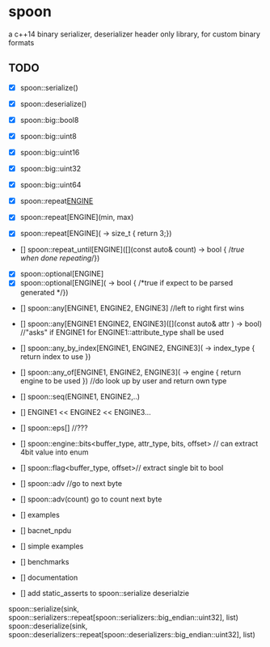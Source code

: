 # spoon
a c++14 binary serializer, deserializer header only library, for custom binary formats




## TODO
 - [x] spoon::serialize()
 - [x] spoon::deserialize()
 
 - [x] spoon::big::bool8
 - [x] spoon::big::uint8
 - [x] spoon::big::uint16
 - [x] spoon::big::uint32
 - [x] spoon::big::uint64
 
 - [x] spoon::repeat[ENGINE](count)
 - [x] spoon::repeat[ENGINE](min, max)
 - [x] spoon::repeat[ENGINE]([]() -> size_t { return 3;})
 - [] spoon::repeat_until[ENGINE]([](const auto& count) -> bool { /*true when done repeating*/})
 
 - [x] spoon::optional[ENGINE]
 - [x] spoon::optional[ENGINE]([]() -> bool { /*true if expect to be parsed generated */}) 
 
 - [] spoon::any[ENGINE1, ENGINE2, ENGINE3] //left to right first wins
 - [] spoon::any[ENGINE1  ENGINE2, ENGINE3]([](const auto& attr ) -> bool) //"asks" if ENGINE1 for ENGINE1::attribute_type shall be used
 - [] spoon::any_by_index[ENGINE1, ENGINE2, ENGINE3]([]() -> index_type { return index to use })
 - [] spoon::any_of[ENGINE1, ENGINE2, ENGINE3]([]() -> engine { return engine to be used })  //do look up by user and return own type 
 
 - [] spoon::seq(ENGINE1, ENGINE2,..)
 - [] ENGINE1 << ENGINE2 << ENGINE3...
 
 - [] spoon::eps[] //???
 
 - [] spoon::engine::bits<buffer_type, attr_type, bits, offset> // can extract 4bit value into enum
 - [] spoon::flag<buffer_type, offset>// extract single  bit to bool
 - [] spoon::adv //go to next byte
 - [] spoon::adv(count) go to count next byte
 
 - [] examples
  - [] bacnet_npdu
  - [] simple examples
  - [] benchmarks
  
 - []  documentation
 - [] add static_asserts to spoon::serialize deserialzie
 
 
 
 spoon::serialize(sink,   spoon::serializers::repeat[spoon::serializers::big_endian::uint32], list)
 spoon::deserialize(sink, spoon::deserializers::repeat[spoon::deserializers::big_endian::uint32], list)
